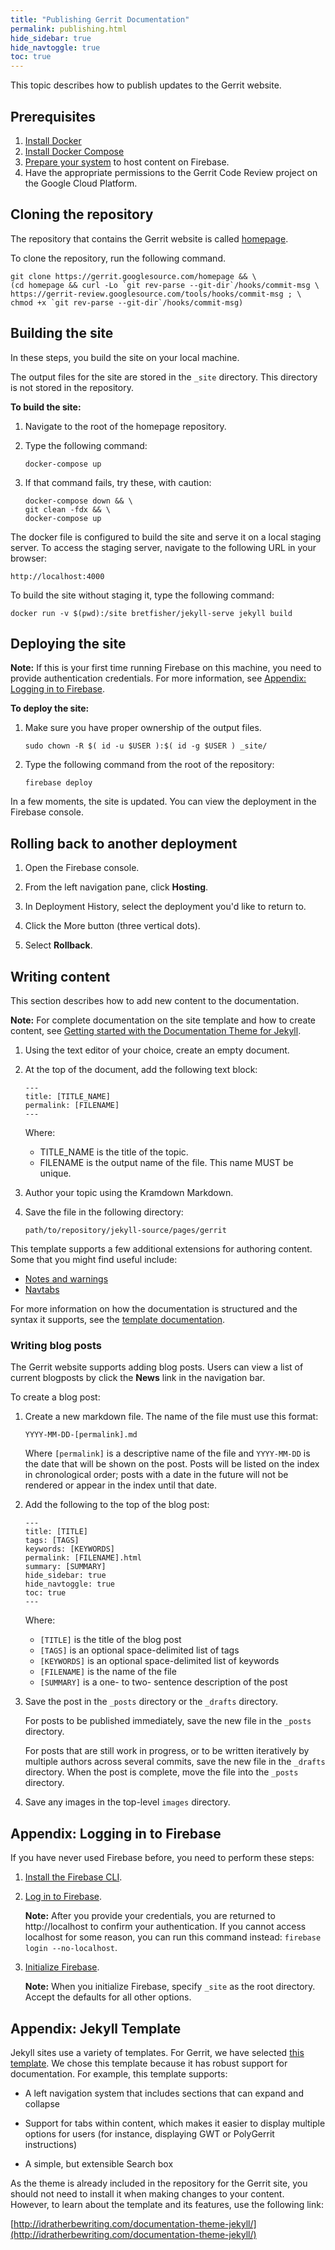 ```yaml
---
title: "Publishing Gerrit Documentation"
permalink: publishing.html
hide_sidebar: true
hide_navtoggle: true
toc: true
---
```


This topic describes how to publish updates to the Gerrit website.

## Prerequisites

1.  [Install Docker](https://docs.docker.com/install/)
1.  [Install Docker Compose](https://docs.docker.com/compose/install/)
1.  [Prepare your system](https://firebase.google.com/docs/hosting/deploying#section-hosting-setup)
    to host content on Firebase.
1.  Have the appropriate permissions to the Gerrit Code Review project on the
    Google Cloud Platform.

## Cloning the repository

The repository that contains the Gerrit website is called
[homepage](https://gerrit-review.googlesource.com/q/project:homepage).

To clone the repository, run the following command.

```
git clone https://gerrit.googlesource.com/homepage && \
(cd homepage && curl -Lo `git rev-parse --git-dir`/hooks/commit-msg \
https://gerrit-review.googlesource.com/tools/hooks/commit-msg ; \
chmod +x `git rev-parse --git-dir`/hooks/commit-msg)
```

## Building the site

In these steps, you build the site on your local machine.

The output files for the site are stored in the `_site` directory. This
directory is not stored in the repository.

**To build the site:**

1.  Navigate to the root of the homepage repository.
1.  Type the following command:

    ```
    docker-compose up
    ```
1.  If that command fails, try these, with caution:

    ```
    docker-compose down && \
    git clean -fdx && \
    docker-compose up
    ```

The docker file is configured to build the site and serve it on a local staging
server. To access the staging server, navigate to the following URL in your
browser:

```
http://localhost:4000
```

To build the site without staging it, type the following command:

```
docker run -v $(pwd):/site bretfisher/jekyll-serve jekyll build
```

## Deploying the site

**Note:** If this is your first time running Firebase on this machine, you need
to provide authentication credentials. For more information, see
[Appendix: Logging in to Firebase](#appendix-logging-in-to-firebase).

**To deploy the site:**

1.  Make sure you have proper ownership of the output files.

    ```
    sudo chown -R $( id -u $USER ):$( id -g $USER ) _site/
    ```

1.  Type the following command from the root of the repository:

    ```
    firebase deploy
    ```

In a few moments, the site is updated. You can view the deployment in the
Firebase console.

## Rolling back to another deployment

1.  Open the Firebase console.

1.  From the left navigation pane, click **Hosting**.

1.  In Deployment History, select the deployment you'd like to return to.

1.  Click the More button (three vertical dots).

1.  Select **Rollback**.

## Writing content

This section describes how to add new content to the documentation.

**Note:** For complete documentation on the site template and how to create
content, see [Getting started with the Documentation Theme for Jekyll](http://idratherbewriting.com/documentation-theme-jekyll/index.html).

1.  Using the text editor of your choice, create an empty document.

1.  At the top of the document, add the following text block:

    ```
    ---
    title: [TITLE_NAME]
    permalink: [FILENAME]
    ---
    ```

    Where:

    *  TITLE_NAME is the title of the topic.
    *  FILENAME is the output name of the file. This name MUST be unique.

1.  Author your topic using the Kramdown Markdown.

1.  Save the file in the following directory:

    ```
    path/to/repository/jekyll-source/pages/gerrit
    ```

This template supports a few additional extensions for authoring content. Some
that you might find useful include:

*  [Notes and warnings](http://idratherbewriting.com/documentation-theme-jekyll/mydoc_alerts.html)
*  [Navtabs](http://idratherbewriting.com/documentation-theme-jekyll/mydoc_navtabs.html)

For more information on how the documentation is structured and the syntax it
supports, see the [template documentation](http://idratherbewriting.com/documentation-theme-jekyll/).

### Writing blog posts

The Gerrit website supports adding blog posts. Users can view a list of
current blogposts by click the **News** link in the navigation bar. 

To create a blog post:

1.  Create a new markdown file. The name of the file must use this format:

        YYYY-MM-DD-[permalink].md

    Where `[permalink]` is a descriptive name of the file and `YYYY-MM-DD` is
    the date that will be shown on the post. Posts will be listed on the index
    in chronological order; posts with a date in the future will not be rendered
    or appear in the index until that date.

1.  Add the following to the top of the blog post:

        ---
        title: [TITLE]
        tags: [TAGS]
        keywords: [KEYWORDS]
        permalink: [FILENAME].html
        summary: [SUMMARY]
        hide_sidebar: true
        hide_navtoggle: true
        toc: true
        ---

    Where:

    +  `[TITLE]` is the title of the blog post
    +  `[TAGS]` is an optional space-delimited list of tags
    +  `[KEYWORDS]` is an optional space-delimited list of keywords
    +  `[FILENAME]` is the name of the file
    +  `[SUMMARY]` is a one- to two- sentence description of the post

1.  Save the post in the `_posts` directory or the `_drafts` directory.

    For posts to be published immediately, save the new file in the `_posts` directory.

    For posts that are still work in progress, or to be written iteratively by
    multiple authors across several commits, save the new file in the `_drafts`
    directory. When the post is complete, move the file into the `_posts` directory.

1.  Save any images in the top-level `images` directory.

## Appendix: Logging in to Firebase

If you have never used Firebase before, you need to perform these steps:

1.  [Install the Firebase CLI](https://firebase.google.com/docs/hosting/quickstart#install-the-firebase-cli).

1.  [Log in to Firebase](https://firebase.google.com/docs/hosting/quickstart#access-your-firebase-projects).

    **Note:** After you provide your credentials, you are returned to http://localhost
    to confirm your authentication. If you cannot access localhost for some reason,
    you can run this command instead: `firebase login --no-localhost`.

1.  [Initialize Firebase](https://firebase.google.com/docs/hosting/quickstart#initialize-your-site).

    **Note:** When you initialize Firebase, specify `_site` as the root
    directory. Accept the defaults for all other options.

## Appendix: Jekyll Template

Jekyll sites use a variety of templates. For Gerrit, we have selected
[this template](http://idratherbewriting.com/documentation-theme-jekyll/). We
chose this template because it has robust support for documentation. For
example, this template supports:

*  A left navigation system that includes sections that can expand and collapse

*  Support for tabs within content, which makes it easier to display multiple
   options for users (for instance, displaying GWT or PolyGerrit instructions)

*  A simple, but extensible Search box

As the theme is already included in the repository for the Gerrit site, you
should not need to install it when making changes to your content. However, to
learn about the template and its features, use the following link:

[http://idratherbewriting.com/documentation-theme-jekyll/](http://idratherbewriting.com/documentation-theme-jekyll/)

